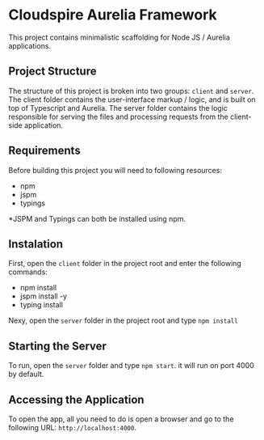 # Cloudspire Aurelia Framework

This project contains minimalistic scaffolding for Node JS / Aurelia applications. 

## Project Structure
The structure of this project is broken into two groups: ``client`` and ``server``. 
The client folder contains the user-interface markup / logic, and is built on top of Typescript and Aurelia.
The server folder contains the logic responsible for serving the files and processing requests from the client-side application.

## Requirements
Before building this project you will need to following resources:

- npm
- jspm
- typings

*JSPM and Typings can both be installed using npm.

## Instalation
First, open the ``client`` folder in the project root and enter the following commands:

- npm install
- jspm install -y
- typing install

Nexy, open the ``server`` folder in the project root and type ``npm install``

## Starting the Server
To run, open the ``server`` folder and type ``npm start``. it will run on port 4000 by default.

## Accessing the Application
To open the app, all you need to do is open a browser and go to the following URL: ``http://localhost:4000``.